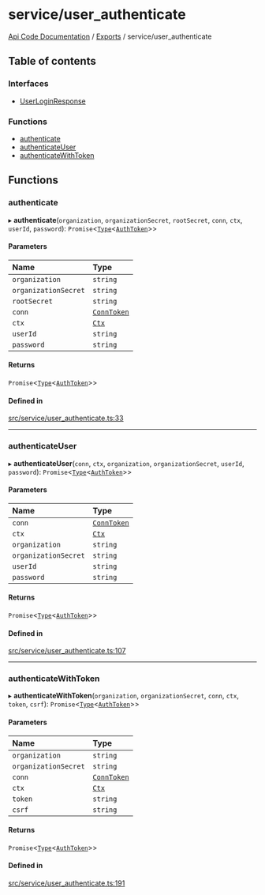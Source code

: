 # service/user\_authenticate
 
[Api Code Documentation](../README.md) / [Exports](../modules.md) / service/user\_authenticate

## Table of contents

### Interfaces

- [UserLoginResponse](../interfaces/service_user_authenticate.UserLoginResponse.md)

### Functions

- [authenticate](service_user_authenticate.md#authenticate)
- [authenticateUser](service_user_authenticate.md#authenticateuser)
- [authenticateWithToken](service_user_authenticate.md#authenticatewithtoken)

## Functions

### authenticate

▸ **authenticate**(`organization`, `organizationSecret`, `rootSecret`, `conn`, `ctx`, `userId`, `password`): `Promise`\<[`Type`](result.md#type)\<[`AuthToken`](../interfaces/service_domain_organization_auth_token.AuthToken.md)\>\>

#### Parameters

| Name | Type |
| :------ | :------ |
| `organization` | `string` |
| `organizationSecret` | `string` |
| `rootSecret` | `string` |
| `conn` | [`ConnToken`](service_conn.md#conntoken) |
| `ctx` | [`Ctx`](../interfaces/lib_ctx.Ctx.md) |
| `userId` | `string` |
| `password` | `string` |

#### Returns

`Promise`\<[`Type`](result.md#type)\<[`AuthToken`](../interfaces/service_domain_organization_auth_token.AuthToken.md)\>\>

#### Defined in

[src/service/user_authenticate.ts:33](https://github.com/openkfw/TruBudget/blob/26ade46/api/src/service/user_authenticate.ts#L33)

___

### authenticateUser

▸ **authenticateUser**(`conn`, `ctx`, `organization`, `organizationSecret`, `userId`, `password`): `Promise`\<[`Type`](result.md#type)\<[`AuthToken`](../interfaces/service_domain_organization_auth_token.AuthToken.md)\>\>

#### Parameters

| Name | Type |
| :------ | :------ |
| `conn` | [`ConnToken`](service_conn.md#conntoken) |
| `ctx` | [`Ctx`](../interfaces/lib_ctx.Ctx.md) |
| `organization` | `string` |
| `organizationSecret` | `string` |
| `userId` | `string` |
| `password` | `string` |

#### Returns

`Promise`\<[`Type`](result.md#type)\<[`AuthToken`](../interfaces/service_domain_organization_auth_token.AuthToken.md)\>\>

#### Defined in

[src/service/user_authenticate.ts:107](https://github.com/openkfw/TruBudget/blob/26ade46/api/src/service/user_authenticate.ts#L107)

___

### authenticateWithToken

▸ **authenticateWithToken**(`organization`, `organizationSecret`, `conn`, `ctx`, `token`, `csrf`): `Promise`\<[`Type`](result.md#type)\<[`AuthToken`](../interfaces/service_domain_organization_auth_token.AuthToken.md)\>\>

#### Parameters

| Name | Type |
| :------ | :------ |
| `organization` | `string` |
| `organizationSecret` | `string` |
| `conn` | [`ConnToken`](service_conn.md#conntoken) |
| `ctx` | [`Ctx`](../interfaces/lib_ctx.Ctx.md) |
| `token` | `string` |
| `csrf` | `string` |

#### Returns

`Promise`\<[`Type`](result.md#type)\<[`AuthToken`](../interfaces/service_domain_organization_auth_token.AuthToken.md)\>\>

#### Defined in

[src/service/user_authenticate.ts:191](https://github.com/openkfw/TruBudget/blob/26ade46/api/src/service/user_authenticate.ts#L191)

